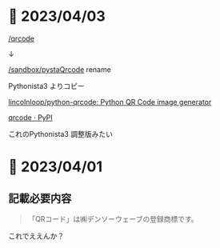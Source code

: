 # 📝 2023/04/03

[/qrcode](https://github.com/pome-ta/qrResearchAndStudy/tree/main/qrcode) 

↓

[/sandbox/pystaQrcode](https://github.com/pome-ta/qrResearchAndStudy/tree/main/sandbox/pystaQrcode) rename


Pythonista3 よりコピー


[lincolnloop/python-qrcode: Python QR Code image generator](https://github.com/lincolnloop/python-qrcode)


[qrcode · PyPI](https://pypi.org/project/qrcode/)


これのPythonista3 調整版みたい



# 📝 2023/04/01

## 記載必要内容

> 「QRコード」は㈱デンソーウェーブの登録商標です。


これでええんか？

